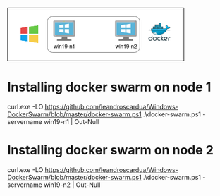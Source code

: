![alt text](https://github.com/leandroscardua/Windows-DockerSwarm/blob/master/Untitled%20Diagram-Page-1.png)

# Installing docker swarm on node 1
curl.exe -LO https://github.com/leandroscardua/Windows-DockerSwarm/blob/master/docker-swarm.ps1
.\docker-swarm.ps1 -servername win19-n1 | Out-Null

# Installing docker swarm on node 2
curl.exe -LO https://github.com/leandroscardua/Windows-DockerSwarm/blob/master/docker-swarm.ps1
.\docker-swarm.ps1 -servername win19-n2 | Out-Null
